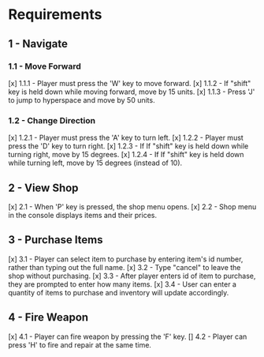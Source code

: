 
# Requirements

## 1 - Navigate
### 1.1 - Move Forward

[x] 1.1.1 - Player must press the 'W' key to move forward.
[x] 1.1.2 - If "shift" key is held down while moving forward, move by 15 units.
[x] 1.1.3 - Press 'J' to jump to hyperspace and move by 50 units.


### 1.2 - Change Direction
[x] 1.2.1 - Player must press the 'A' key to turn left.
[x] 1.2.2 - Player must press the 'D' key to turn right.
[x] 1.2.3 - If If "shift" key is held down while turning right, move by 15 degrees.
[x] 1.2.4 - If If "shift" key is held down while turning left, move by 15 degrees (instead of 10).

## 2 - View Shop
[x] 2.1 - When 'P' key is pressed, the shop menu opens.
[x] 2.2 - Shop menu in the console displays items and their prices.

## 3 - Purchase Items
[x] 3.1 - Player can select item to purchase by entering item's id number, rather than typing out the full name.
[x] 3.2 - Type "cancel" to leave the shop without purchasing.
[x] 3.3 - After player enters id of item to purchase, they are prompted to enter how many items.
[x] 3.4 - User can enter a quantity of items to purchase and inventory will update accordingly.


## 4 - Fire Weapon
[x] 4.1 - Player can fire weapon by pressing the 'F' key.
[] 4.2 - Player can press 'H' to fire and repair at the same time.
